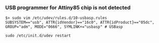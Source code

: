 ### USB programmer for Attiny85 chip is not detected
```
$> sudo vim /etc/udev/rules.d/10-usbasp.rules
SUBSYSTEM=="usb", ATTR{idVendor}=="16c0", ATTR{idProduct}=="05dc", GROUP="adm", MODE="0666", SYMLINK+="usbasp" # USBasp

sudo /etc/init.d/udev restart
```
